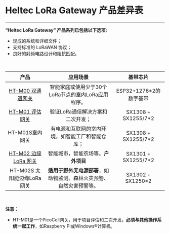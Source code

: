 # Heltec LoRa Gateway 产品差异表



------

**“Heltec LoRa Gateway” 产品系列已包括以下选项:**

- 现成的系统和详细文件；
-  支持标准的 LoRaWAN 协议；
- 良好的射频电路设计和阻抗匹配。

&nbsp;

|                             产品                             |                           应用场景                           |        基带芯片        |
| :----------------------------------------------------------: | :----------------------------------------------------------: | :--------------------: |
|   [HT-M00 双通道网关](https://heltec.org/project/ht-m00/)    |      智能家庭或使用少于30个LoRa节点的室内LoRa应用程序。      | ESP32+1276*2的数字基带 |
|   [HT-M01 评估网关](<https://heltec.org/project/ht-m01/>)    |               验证LoRa通信解决方案和二次开发；               |  SX1308 + SX1255/7*2   |
|                       HT-M01S室内网关                        |       有电源和互联网的室内环境，如智能工厂和智能仓库；       |  SX1308 + SX1255/7*2   |
| [HT-M02 边缘 LoRa 网关](<https://heltec.org/project/ht-m02/>) |              智能城市，智能农场等。**户外项目**              |  SX1301 + SX1255/7*2   |
|                 HT-M02S 太阳能边缘LoRa 网关                  | **适用于野外无电源部署**，如动物监测、森林火灾预警、自然灾害预警等。 |   SX1302 + SX1250*2    |

&nbsp;

**注意：**

* HT-M01是一个PicoCell网关，用于项目评估和二次开发。**必须与其他操作系统一起工作**，如Raspberry Pi或Windows®计算机。


